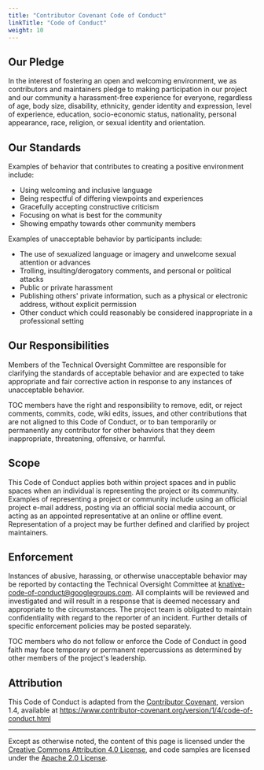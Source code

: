 ```yaml
---
title: "Contributor Covenant Code of Conduct"
linkTitle: "Code of Conduct"
weight: 10
---
```


## Our Pledge

In the interest of fostering an open and welcoming environment, we as
contributors and maintainers pledge to making participation in our project and
our community a harassment-free experience for everyone, regardless of age, body
size, disability, ethnicity, gender identity and expression, level of
experience, education, socio-economic status, nationality, personal appearance,
race, religion, or sexual identity and orientation.

## Our Standards

Examples of behavior that contributes to creating a positive environment
include:

- Using welcoming and inclusive language
- Being respectful of differing viewpoints and experiences
- Gracefully accepting constructive criticism
- Focusing on what is best for the community
- Showing empathy towards other community members

Examples of unacceptable behavior by participants include:

- The use of sexualized language or imagery and unwelcome sexual attention or
  advances
- Trolling, insulting/derogatory comments, and personal or political attacks
- Public or private harassment
- Publishing others' private information, such as a physical or electronic
  address, without explicit permission
- Other conduct which could reasonably be considered inappropriate in a
  professional setting

## Our Responsibilities

Members of the Technical Oversight Committee are responsible for clarifying the
standards of acceptable behavior and are expected to take appropriate and fair
corrective action in response to any instances of unacceptable behavior.

TOC members have the right and responsibility to remove, edit, or reject
comments, commits, code, wiki edits, issues, and other contributions that are
not aligned to this Code of Conduct, or to ban temporarily or permanently any
contributor for other behaviors that they deem inappropriate, threatening,
offensive, or harmful.

## Scope

This Code of Conduct applies both within project spaces and in public spaces
when an individual is representing the project or its community. Examples of
representing a project or community include using an official project e-mail
address, posting via an official social media account, or acting as an appointed
representative at an online or offline event. Representation of a project may be
further defined and clarified by project maintainers.

## Enforcement

Instances of abusive, harassing, or otherwise unacceptable behavior may be
reported by contacting the Technical Oversight Committee at
knative-code-of-conduct@googlegroups.com. All complaints will be reviewed and
investigated and will result in a response that is deemed necessary and
appropriate to the circumstances. The project team is obligated to maintain
confidentiality with regard to the reporter of an incident. Further details of
specific enforcement policies may be posted separately.

TOC members who do not follow or enforce the Code of Conduct in good faith may
face temporary or permanent repercussions as determined by other members of the
project's leadership.

## Attribution

This Code of Conduct is adapted from the [Contributor Covenant][homepage],
version 1.4, available at
https://www.contributor-covenant.org/version/1/4/code-of-conduct.html

[homepage]: https://www.contributor-covenant.org

---

Except as otherwise noted, the content of this page is licensed under the
[Creative Commons Attribution 4.0 License](https://creativecommons.org/licenses/by/4.0/),
and code samples are licensed under the
[Apache 2.0 License](https://www.apache.org/licenses/LICENSE-2.0).
